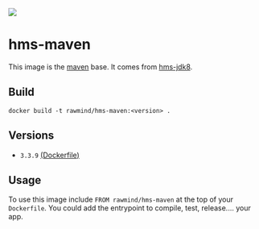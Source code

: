 [![](https://images.microbadger.com/badges/image/rawmind/hms-maven.svg)](https://microbadger.com/images/rawmind/hms-maven "Get your own image badge on microbadger.com")

hms-maven
=============

This image is the [maven][maven] base. It comes from [hms-jdk8][hms-jdk8].

## Build

```
docker build -t rawmind/hms-maven:<version> .
```

## Versions

- `3.3.9` [(Dockerfile)](https://github.com/rawmind0/hms-maven/blob/3.3.9/Dockerfile)


## Usage

To use this image include `FROM rawmind/hms-maven` at the top of your `Dockerfile`. You could add the entrypoint to compile, test, release.... your app.

[hms-jdk8]: https://github.com/rawmind0/hms-jdk8/
[maven]: https://maven.apache.org